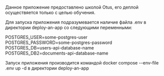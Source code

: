 Данное приложение предоставлено школой Otus, его деплой осуществяется только с целью обучения.

Для запуска приложения подразумевается наличие файла .env в директории deploy-an-app со следующими переменными:

POSTGRES_USER=some-postgres-user <br />
POSTGRES_PASSWORD=some-postgres-password <br />
POSTGRES_DB=users-api-database-name <br />
POSTGRES_DB2=documents-api-database-name

Запуск приложения производится командой docker compose --env-file .env up -d в директории deploy-an-app
